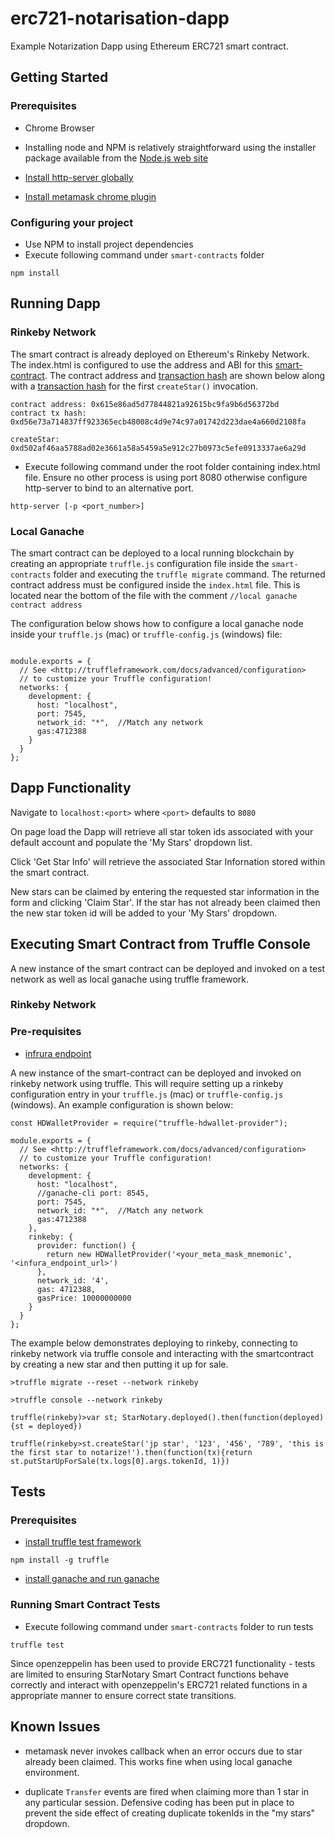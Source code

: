 # erc721-notarisation-dapp

Example Notarization Dapp using Ethereum ERC721 smart contract.

## Getting Started

### Prerequisites

- Chrome Browser

- Installing node and NPM is relatively straightforward using the installer package available from the [Node.js web site](https://nodejs.org/en/]) 

- [Install http-server globally](https://www.npmjs.com/package/http-server)

- [Install metamask chrome plugin](https://metamask.io/)

### Configuring your project

- Use NPM to install project dependencies
- Execute following command under `smart-contracts` folder

```
npm install
```

## Running Dapp

### Rinkeby Network

The smart contract is already deployed on Ethereum's Rinkeby Network.  The index.html is configured to use the address and ABI for this [smart-contract](https://rinkeby.etherscan.io/address/0x615e86ad5d77844821a92615bc9fa9b6d56372bd).  The contract address and [transaction hash](https://rinkeby.etherscan.io/tx/0xd56e73a714837ff923365ecb48008c4d9e74c97a01742d223dae4a660d2108fa) are shown below along with a [transaction hash](https://rinkeby.etherscan.io/tx/0xd502af46aa5788ad02e3661a58a5459a5e912c27b0973c5efe0913337ae6a29d) for the first `createStar()` invocation.

```
contract address: 0x615e86ad5d77844821a92615bc9fa9b6d56372bd
contract tx hash: 0xd56e73a714837ff923365ecb48008c4d9e74c97a01742d223dae4a660d2108fa

createStar: 0xd502af46aa5788ad02e3661a58a5459a5e912c27b0973c5efe0913337ae6a29d
```

- Execute following command under the root folder containing index.html file.  Ensure no other process is using port 8080 otherwise configure http-server to bind to an alternative port.

```
http-server [-p <port_number>]
```

### Local Ganache 

The smart contract can be deployed to a local running blockchain by creating an appropriate `truffle.js` configuration file inside the `smart-contracts` folder and executing the `truffle migrate` command.  The returned contract address must be configured inside the `index.html` file.  This is located near the bottom of the file with the comment `//local ganache contract address` 

The configuration below shows how to configure a local ganache node inside your `truffle.js` (mac) or `truffle-config.js` (windows) file:

```

module.exports = {
  // See <http://truffleframework.com/docs/advanced/configuration>
  // to customize your Truffle configuration!
  networks: {
    development: {
      host: "localhost",
      port: 7545,
      network_id: "*",  //Match any network
      gas:4712388
    }
  }
};

```


## Dapp Functionality

Navigate to `localhost:<port>` where `<port>` defaults to `8080`

On page load the Dapp will retrieve all star token ids associated with your default account and populate the 'My Stars' dropdown list.  

Click 'Get Star Info' will retrieve the associated Star Infornation stored within the smart contract.

New stars can be claimed by entering the requested star information in the form and clicking 'Claim Star'.  If the star has not already been claimed then the new star token id will be added to your 'My Stars' dropdown.


## Executing Smart Contract from Truffle Console

A new instance of the smart contract can be deployed and invoked on a test network as well as local ganache using truffle framework.

### Rinkeby Network

### Pre-requisites

- [infrura endpoint](https://infura.io/)

A new instance of the smart-contract can be deployed and invoked on rinkeby network using truffle.  This will require setting up a rinkeby configuration entry in your `truffle.js` (mac) or `truffle-config.js` (windows).  An example configuration is shown below:

```
const HDWalletProvider = require("truffle-hdwallet-provider");

module.exports = {
  // See <http://truffleframework.com/docs/advanced/configuration>
  // to customize your Truffle configuration!
  networks: {
    development: {
      host: "localhost",
      //ganache-cli port: 8545,
      port: 7545,
      network_id: "*",  //Match any network
      gas:4712388
    },
    rinkeby: {
      provider: function() {
        return new HDWalletProvider('<your_meta_mask_mnemonic', '<infura_endpoint_url>')
      },
      network_id: '4',
      gas: 4712388,
      gasPrice: 10000000000
    }
  }
};

```

The example below demonstrates deploying to rinkeby, connecting to rinkeby network via truffle console and interacting with the smartcontract by creating a new star and then putting it up for sale.

```
>truffle migrate --reset --network rinkeby

>truffle console --network rinkeby

truffle(rinkeby)>var st; StarNotary.deployed().then(function(deployed) {st = deployed})

truffle(rinkeby>st.createStar('jp star', '123', '456', '789', 'this is the first star to notarize!').then(function(tx){return st.putStarUpForSale(tx.logs[0].args.tokenId, 1)})

```



## Tests

### Prerequisites

- [install truffle test framework](https://truffleframework.com/truffle)

```
npm install -g truffle
```

- [install ganache and run ganache](https://truffleframework.com/ganache)


### Running Smart Contract Tests

- Execute following command under `smart-contracts` folder to run tests

```
truffle test
```

Since openzeppelin has been used to provide ERC721 functionality - tests are limited to ensuring StarNotary Smart Contract functions behave correctly and interact with openzeppelin's ERC721 related functions in a appropriate manner to ensure correct state transitions.

## Known Issues

- metamask never invokes callback when an error occurs due to star already been claimed.  This works fine when using local ganache environment.

- duplicate `Transfer` events are fired when claiming more than 1 star in any particular session.  Defensive coding has been put in place to prevent the  side effect of creating duplicate tokenIds in the "my stars" dropdown.


